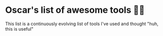 # Oscar's list of awesome tools 🎉🎉

This list is a continuously evolving list of tools I've used and thought "huh, this is useful"
